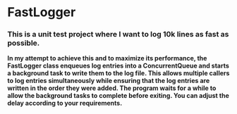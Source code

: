 # FastLogger
### This is a unit test project where I want to log 10k lines as fast as possible.

**In my attempt to achieve this and to maximize its performance, the FastLogger class enqueues log entries into a ConcurrentQueue and starts a background task to write them to the log file. This allows multiple callers to log entries simultaneously while ensuring that the log entries are written in the order they were added. 
The program waits for a while to allow the background tasks to complete before exiting. 
You can adjust the delay according to your requirements.**
